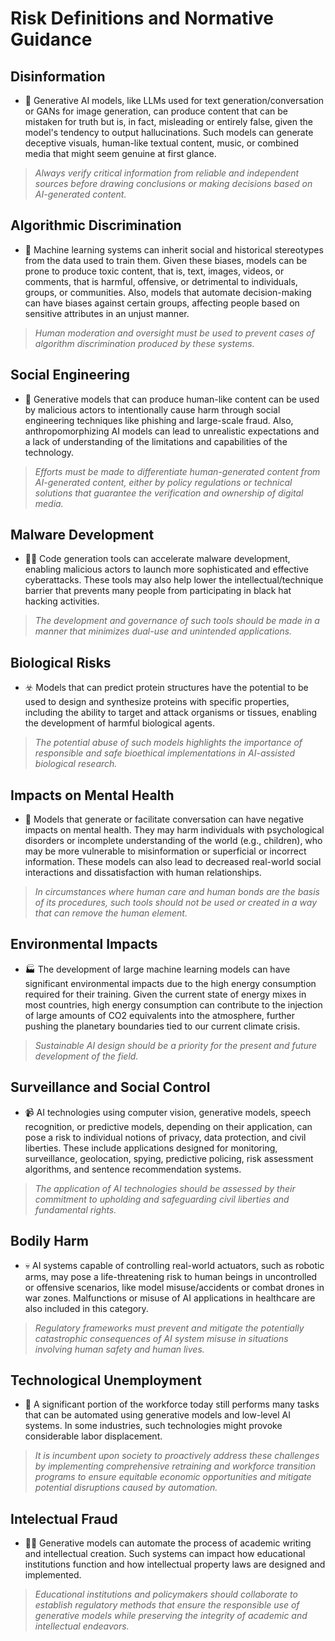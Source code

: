 ﻿# Risk Definitions and Normative Guidance

## Disinformation

- 🤥 Generative AI models, like LLMs used for text generation/conversation or GANs for image generation, can produce content that can be mistaken for truth but is, in fact, misleading or entirely false, given the model's tendency to output hallucinations. Such models can generate deceptive visuals, human-like textual content, music, or combined media that might seem genuine at first glance.

> _Always verify critical information from reliable and independent sources before drawing conclusions or making decisions based on AI-generated content._

## Algorithmic Discrimination

- 🤬 Machine learning systems can inherit social and historical stereotypes from the data used to train them. Given these biases, models can be prone to produce toxic content, that is,  text, images, videos, or comments, that is harmful, offensive, or detrimental to individuals, groups, or communities. Also, models that automate decision-making can have biases against certain groups, affecting people based on sensitive attributes in an unjust manner.

> _Human moderation and oversight must be used to prevent cases of algorithm discrimination produced by these systems._

## Social Engineering

- 🎣 Generative models that can produce human-like content can be used by malicious actors to intentionally cause harm through social engineering techniques like phishing and large-scale fraud. Also, anthropomorphizing AI models can lead to unrealistic expectations and a lack of understanding of the limitations and capabilities of the technology.

> _Efforts must be made to differentiate human-generated content from AI-generated content, either by policy regulations or technical solutions that guarantee the verification and ownership of digital media._

## Malware Development

- 🐱‍👤 Code generation tools can accelerate malware development, enabling malicious actors to launch more sophisticated and effective cyberattacks. These tools may also help lower the intellectual/technique barrier that prevents many people from participating in black hat hacking activities.

> _The development and governance of such tools should be made in a manner that minimizes dual-use and unintended applications._

## Biological Risks

- ☣️ Models that can predict protein structures have the potential to be used to design and synthesize proteins with specific properties, including the ability to target and attack organisms or tissues, enabling the development of harmful biological agents.

> _The potential abuse of such models highlights the importance of responsible and safe bioethical implementations in AI-assisted biological research._

## Impacts on Mental Health

- 💆 Models that generate or facilitate conversation can have negative impacts on mental health. They may harm individuals with psychological disorders or incomplete understanding of the world (e.g., children), who may be more vulnerable to misinformation or superficial or incorrect information. These models can also lead to decreased real-world social interactions and dissatisfaction with human relationships.

> _In circumstances where human care and human bonds are the basis of its procedures, such tools should not be used or created in a way that can remove the human element._

## Environmental Impacts

- 🏭 The development of large machine learning models can have significant environmental impacts due to the high energy consumption required for their training. Given the current state of energy mixes in most countries, high energy consumption can contribute to the injection of large amounts of CO2 equivalents into the atmosphere, further pushing the planetary boundaries tied to our current climate crisis.

> _Sustainable AI design should be a priority for the present and future development of the field._

## Surveillance and Social Control

- 📹 AI technologies using computer vision, generative models, speech recognition, or predictive models, depending on their application, can pose a risk to individual notions of privacy, data protection, and civil liberties. These include applications designed for monitoring, surveillance, geolocation, spying, predictive policing, risk assessment algorithms, and sentence recommendation systems.

> _The application of AI technologies should be assessed by their commitment to upholding and safeguarding civil liberties and fundamental rights._

## Bodily Harm

- 💀 AI systems capable of controlling real-world actuators, such as robotic arms, may pose a life-threatening risk to human beings in uncontrolled or offensive scenarios, like model misuse/accidents or combat drones in war zones. Malfunctions or misuse of AI applications in healthcare are also included in this category.

> _Regulatory frameworks must prevent and mitigate the potentially catastrophic consequences of AI system misuse in situations involving human safety and human lives._

## Technological Unemployment

- 👷 A significant portion of the workforce today still performs many tasks that can be automated using generative models and low-level AI systems. In some industries, such technologies might provoke considerable labor displacement.

> _It is incumbent upon society to proactively address these challenges by implementing comprehensive retraining and workforce transition programs to ensure equitable economic opportunities and mitigate potential disruptions caused by automation._

## Intelectual Fraud

- 👨‍🎓 Generative models can automate the process of academic writing and intellectual creation. Such systems can impact how educational institutions function and how intellectual property laws are designed and implemented.

> _Educational institutions and policymakers should collaborate to establish regulatory methods that ensure the responsible use of generative models while preserving the integrity of academic and intellectual endeavors._
